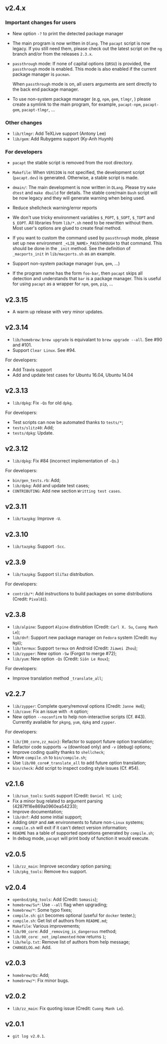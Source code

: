 ## v2.4.x

### Important changes for users

* New option `-?` to print the detected package manager

* The main program is now written in `Dlang`. The `pacapt` script
  is now legacy. If you still need them, please check out the
  latest script on the `ng` branch and/or from the releases `2.3.x`.

* `passthrough` mode: If none of capital options (`QRSU`) is provided,
  the `passthrough` mode is enabled. This mode is also enabled if
  the current package manager is `pacman`.

  When `passthrough` mode is on, all users arguments are sent directly
  to the back end package manager.

* To use non-system package manager (e.g, `npm`, `gem`, `tlmgr`, )
  please create a symlink to the main program, for example,
  `pacapt-npm`, `pacapt-gem`, `pacapt-tlmgr`, ...

### Other changes

* `lib/tlmgr`: Add TeXLive support (Antony Lee)
* `lib/gem`: Add Rubygems support (Ky-Anh Huynh)

### For developers

* `pacapt` the stable script is removed from the root directory.

* `Makefile`: When `VERSION` is not specified, the development script
  (`pacapt.dev`) is generated. Otherwise, a stable script is made.

* `dmain/`: The main development is now written in `DLang`.
  Please try `make dtest` and `make dbuild` for details. The stable
  core/main `Bash` script will be now legacy and they will generate warning
  when being used.

* Reduce shellcheck warning/error reports

* We don't use tricky environment variables `$_POPT`, `$_SOPT`,
  `$_TOPT` and `$_EOPT`. All libraries from `lib/*.sh` need to be rewritten
  without them. Most user's options are glued to create final method.

* If you want to custom the command used by `passthrough` mode, please
  set up new environment `_<LIB_NAME>_PASSTHROUGH` to that command.
  This should be done in the `_init` method.
  See the definition of `_macports_init` in `lib/macports.sh` as an example.

* Support non-system package manager (`npm`, `gem`, ...)

* If the program name has the form `foo-bar`, then `pacapt` skips all
  detection and understands that `bar` is a package manager. This is
  useful for using `pacapt` as a wrapper for `npm`, `gem`, `pip`, ...

## v2.3.15

* A warm up release with very minor updates.

## v2.3.14

* `lib/homebrew`: `brew upgrade` is equivalant to `brew upgrade --all`.
  See #90 and #101.
* Support `Clear Linux`. See #94.

For developers:

* Add Travis support
* Add and update test cases for Ubuntu 16.04, Ubuntu 14.04

## v2.3.13

* `lib/dpkg`: Fix `-Qs` for old `dpkg`.

For developers:

* Test scripts can now be automated thanks to `tests/*`;
* `tests/slitz40`: Add;
* `tests/dpkg`: Update.

## v2.3.12

* `lib/dpkg`: Fix #84 (incorrect implementation of `-Qs`.)

For developers:

* `bin/gen_tests.rb`: Add;
* `lib/dpkg`: Add and update test cases;
* `CONTRIBUTING`: Add new section `Writting test cases`.

## v2.3.11

* `lib/tazpkg`: Improve `-U`.

## v2.3.10

* `lib/tazpkg`: Support `-Scc`.

## v2.3.9

* `lib/tazpkg`: Support `SliTaz` distribution.

For developers:

* `contrib/*`: Add instructions to build packages on some distributions (Credit: `Pival81`).

## v2.3.8

* `lib/alpine`: Support `Alpine` distirubtion (Credit: `Carl X. Su`, `Cuong Manh Le`);
* `lib/dnf`: Support new package manager on `Fedora` system (Credit: `Huy Ngô`);
* `lib/termux`: Support `termux` on Android (Credit: `Jiawei Zhou`);
* `lib/zypper`: New option `-Sw` (Forgot to merge #72);
* `lib/yum`: New option `-Qs` (Credit: `Siôn Le Roux`);

For developers:

* Improve translation method `_translate_all`;

## v2.2.7

* `lib/zypper`: Complete query/removal options (Credit: `Janne Heß`);
* `lib/cave`: Fix an issue with `-R` option;
* New option `--noconfirm` to help non-interactive scripts (Cf. #43).
  Currently available for `pkgng`, `yum`, `dpkg` and `zypper`.

For developers:

* `lib/{00_core,zz_main}`: Refactor to support future option translation;
* Refactor code supports `-w` (download only) and `-v` (debug) options;
* Improve coding quality thanks to `shellcheck`;
* Move `compile.sh` to `bin/compile.sh`;
* Use `lib/00_core#_translate_all` to add future option translation;
* `bin/check`: Add script to inspect coding style issues (Cf. #54).

## v2.1.6

* `lib/sun_tools`: `SunOS` support (Credit: `Daniel YC Lin`);
* Fix a minor bug related to argument parsing (4287ff16e869a0960ea54233);
* Improve documentation;
* `lib/dnf`: Add some initial support;
* Adding `GREP` and `AWK` environments to future non-`Linux` systems;
* `compile.sh` will exit if it can't detect version information;
* `README` has a table of supported operations generated by `compile.sh`;
* In debug mode, `pacapt` will print body of function it would execute.

## v2.0.5

* `lib/zz_main`: Improve secondary option parsing;
* `lib/pkg_tools`: Remove `Rns` support.

## v2.0.4

* `openbsd/pkg_tools`: Add (Credit: `Somasis`);
* `homebrew/Su*`: Use `--all` flag when upgrading;
* `homebrew/*`: Some typo fixes;
* `compile.sh`: `git` becomes optional (useful for `docker` tester.);
* `compile.sh`: Get list of authors from `README.md`;
* `Makefile`: Various improvements;
* `lib/00_core`: Add `_removing_is_dangerous` method;
* `lib/00_core`: `_not_implemented` now returns `1`;
* `lib/help.txt`: Remove list of authors from help message;
* `CHANGELOG.md`: Add.

## v2.0.3

* `homebrew/Qs`: Add;
* `homebrew/*`: Fix minor bugs.

## v2.0.2

* `lib/zz_main`: Fix quoting issue (Credit: `Cuong Manh Le`).

## v2.0.1

* `git log v2.0.1`.
